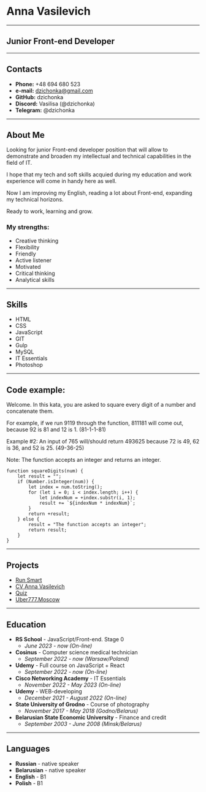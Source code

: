 # Anna Vasilevich

---

## Junior Front-end Developer

---

## Contacts

- **Phone:** +48 694 680 523
- **e-mail:** dzichonka@gmail.com
- **GitHub:** dzichonka
- **Discord:** Vasilisa (@dzichonka)
- **Telegram:** @dzichonka

---

## About Me

Looking for junior Front-end developer position that will allow to demonstrate and broaden my intellectual and technical capabilities in the field of IT.

I hope that my tech and soft skills acquied during my education and work experience will come in handy here as well.

Now I am improving my English, reading a lot about Front-end, expanding my technical horizons.

Ready to work, learning and grow.

### My strengths:

- Creative thinking
- Flexibility
- Friendly
- Active listener
- Motivated
- Critical thinking
- Analytical skills

---

## Skills

- HTML
- CSS
- JavaScript
- GIT
- Gulp
- MySQL
- IT Essentials
- Photoshop

---

## Code example:

Welcome. In this kata, you are asked to square every digit of a number and concatenate them.

For example, if we run 9119 through the function, 811181 will come out, because 92 is 81 and 12 is 1. (81-1-1-81)

Example #2: An input of 765 will/should return 493625 because 72 is 49, 62 is 36, and 52 is 25. (49-36-25)

Note: The function accepts an integer and returns an integer.

```
function squareDigits(num) {
    let result = "";
    if (Number.isInteger(num)) {
        let index = num.toString();
        for (let i = 0; i < index.length; i++) {
            let indexNum = +index.substr(i, 1);
            result += `${indexNum * indexNum}`;
        }
        return +result;
    } else {
        result = "The function accepts an integer";
        return result;
    }
}
```

---

## Projects

- [Run Smart](https://lucky-monstera-896089.netlify.app/ "Landing-page")
- [CV Anna Vasilevich](https://dzichonka.github.io/ "Landing-page")
- [Quiz](https://incredible-manatee-0567a0.netlify.app/ "on-line quiz")
- [Uber777.Moscow](https://superb-cannoli-ae43d1.netlify.app/ "Landing-page")

---

## Education

- **RS School** - JavaScript/Front-end. Stage 0
  - _June 2023 - now (On-line)_
- **Cosinus** - Computer science medical technician
  - _September 2022 - now (Warsaw/Poland)_
- **Udemy** - Full course on JavaScript + React
  - _September 2022 - now (On-line)_
- **Cisco Networking Academy** - IT Essentials
  - _November 2022 - May 2023 (On-line)_
- **Udemy** - WEB-developing
  - _December 2021 - August 2022 (On-line)_
- **State University of Grodno** - Course of photography
  - _November 2017 - May 2018 (Godno/Belarus)_
- **Belarusian State Economic University** - Finance and credit
  - _September 2003 - June 2008 (Minsk/Belarus)_

---

## Languages

- **Russian** - native speaker
- **Belarusian** - native speaker
- **English** - B1
- **Polish** - B1
